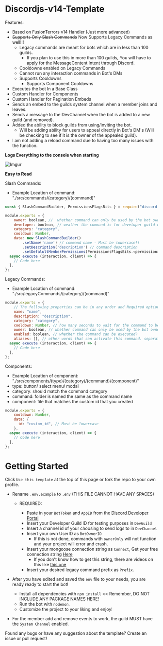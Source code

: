 # Discordjs-v14-Template

Features:

- Based on FusionTerrors v14 Handler (Just more advanced)
- ~~Supports Only Slash Commands~~ Now Supports Legacy Commands as well!!!
  - Legacy commands are meant for bots which are in less than 100 guilds.
    - If you plan to use this in more than 100 guilds, You will have to apply for the MessageContent Intent through Discord.
  - Cooldowns enabled on Legacy Commands
  - Cannot run any interaction commands in Bot's DMs
  - Supports Cooldowns
    - Supports Component Cooldowns
- Executes the bot In a Base Class
- Custom Handler for Components
- Custom Handler for Pagination Embeds
- Sends an embed to the guilds system channel when a member joins and leaves.
- Sends a message to the DevChannel when the bot is added to a new guild (and removed).
- Added the ability to block guilds from using/inviting the bot.
  - Will be adding ability for users to appeal directly in Bot's DM's (Will be checking to see if it is the owner of the appealed guild).
- I am not adding a reload command due to having too many issues with the function.

**Logs Everything to the console when starting**

![Imgur](https://i.imgur.com/cP8ooUI.png)

**Easy to Read**

Slash Commands:

- Example Location of command: "./src/commands/(category)/(command)"

```js
const { SlashCommandBuilder, PermissionsFlagsBits } = require("discord.js");

module.exports = {
    owner: boolean, //  whether command can only be used by the bot owner?
    developer: boolean, // weather the command is for developer guild or global: true or false
    category: "category",
    cooldown: Number,
    data: new SlashCommandBuilder()
        .setName('name') // command name - Must be lowercase!!
        .setDescription('description') // command description
        .setDefalultMemberPermissions(PermissionsFlagsBits.<permission>), // member permissions
  async execute (interaction, client) => {
    // Code here
  },
};
```

Legacy Commands:

- Example Location of command: "./src/legacyCommands/(category)/(command)"

```js
module.exports = {
    // The following properties can be in any order and Required options are NAME and EXECUTE function.
    name: "name",
    description: "description",
    category: "category",
    cooldown: Number, // how many seconds to wait for the command to be used again.
    owner: boolean, // whether command can only be used by the bot owner?
    enabled: boolean, // whether the command can be executed?
    aliases: [], // other words that can activate this command. separate with commas: ["test", "te", "t"]
  async execute (interaction, client) => {
    // Code here
  },
};
```

Components:

- Example Location of component: "./src/components/(type)/(category)/(command)/(component)"
- type: button/ select menu/ modal
- category: should match the command category
- command: folder is named the same as the command name
- component: file that matches the custom id that you created

```js
module.exports = {
    cooldown: Number,
    data: {
      id: "custom_id", // Must be lowercase
    },
  async execute (interaction, client) => {
    // Code here
  },
};
```

# Getting Started

Click `Use this template` at the top of this page or fork the repo to your own profile.

- Rename `.env.example` to `.env` (THIS FILE CANNOT HAVE ANY SPACES)

  - REQUIRED:

    - Paste in your `BotToken` and `AppID` from the [Discord Developer Portal](https://discord.com/developers/applications)
    - Insert your Developer Guild ID for testing purposes in `DevGuild`
    - Insert a channel id of your choosing to send logs to in `DevChannel`
    - Insert your own UserID as `BotOwnerID`
      - If this is not done, commands with `ownerOnly` will not function and your project will error and crash.
    - Insert your mongoose connection string as `Connect`, Get your free connection string [Here](https://www.mongodb.com/)
      - If you don't know how to get this string, there are videos on this like [this one](https://tinyurl.com/mongo-setup)
    - Insert your desired legacy command prefix as `Prefix`.

- After you have edited and saved the `env` file to your needs, you are ready ready to start the bot!

  - Install all dependencies with `npm install` << Remember, DO NOT INCLUDE ANY PACKAGE NAMES HERE!
  - Run the bot with `nodemon`.
  - Customize the project to your liking and enjoy!

- For the member add and remove events to work, the guild MUST have the `System Channel` enabled.

Found any bugs or have any suggestion about the template? Create an issue or pull request!
